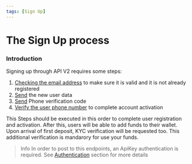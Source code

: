```yaml
---
tags: [Sign Up]
---
```


# The Sign Up process

### Introduction
Signing up through API V2 requires some steps:
1. [Checking the email address](reference/Tropipay-API.v2.yaml/paths/~1access~1send_email_code/post) to make sure it is valid and it is not already registered
2. [Send](reference/Tropipay-API.v2.yaml/paths/~1access~1signup/post) the new user data
3. [Send](reference/Tropipay-API.v2.yaml/paths/~1access~1send_phone_code/post) Phone verification code 
4. [Verify the user phone number](reference/Tropipay-API.v2.yaml/paths/~1access~1validate_phone/post) to complete account activation

This Steps should be executed in this order to complete user registration and activation. After this, users will be able to add funds to their wallet. Upon arrival of first deposit, KYC verification will be requested too. This additional verification is mandarory for use your funds.

> Info
> In order to post to this endpoints, an ApiKey authentication is required. 
> See [Authentication](docs/Api-V2/Authentication.md) section for more details
